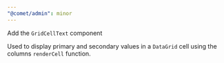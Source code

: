 ```yaml
---
"@comet/admin": minor
---
```


Add the `GridCellText` component

Used to display primary and secondary values in a `DataGrid` cell using the columns `renderCell` function.
